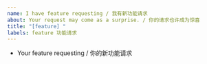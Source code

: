 ```yaml
---
name: I have feature requesting / 我有新功能请求
about: Your request may come as a surprise. / 你的请求也许成为惊喜
title: "[feature] "
labels: feature 功能请求
---
```


- Your feature requesting / 你的新功能请求

